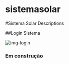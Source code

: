 # sistemasolar

#Sistema Solar Descriptions

##Login Sistema 


![img-login](https://user-images.githubusercontent.com/48605430/91512210-e19c5680-e8b7-11ea-95c5-74af2c60f85c.png)


### Em construção
